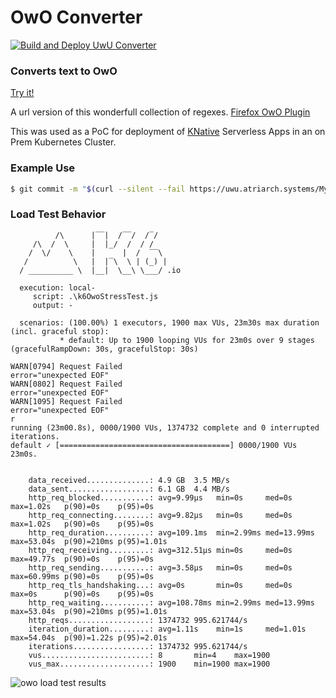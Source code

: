 # OwO Converter</br>
[![Build and Deploy UwU Converter](https://github.com/Atriarch-Systems/OwOConverter/actions/workflows/build.yml/badge.svg)](https://github.com/Atriarch-Systems/OwOConverter/actions/workflows/build.yml)
### Converts text to OwO</br>
[Try it!](https://uwu.atriarch.systems)

A url version of this wonderfull collection of regexes.
[Firefox OwO Plugin](https://addons.mozilla.org/en-US/firefox/addon/owofox/)

This was used as a PoC for deployment of [KNative](https://github.com/knative) Serverless Apps in an on Prem Kubernetes Cluster.

### Example Use

```bash
$ git commit -m "$(curl --silent --fail https://uwu.atriarch.systems/My%20Commit%20Message\!)"
```

### Load Test Behavior

```
          /\      |‾‾|  /‾‾/  /‾/    
     /\  /  \     |  |_/  /  / /     
    /  \/    \    |      |  /  ‾‾\   
   /          \   |  |‾\  \ | (_) |  
  / __________ \  |__|  \__\ \___/ .io 

  execution: local-
     script: .\k6OwoStressTest.js
     output: -

  scenarios: (100.00%) 1 executors, 1900 max VUs, 23m30s max duration (incl. graceful stop):
           * default: Up to 1900 looping VUs for 23m0s over 9 stages (gracefulRampDown: 30s, gracefulStop: 30s)

WARN[0794] Request Failed                                error="unexpected EOF"
WARN[0802] Request Failed                                error="unexpected EOF"
WARN[1095] Request Failed                                error="unexpected EOF"
r
running (23m00.8s), 0000/1900 VUs, 1374732 complete and 0 interrupted iterations.
default ✓ [======================================] 0000/1900 VUs  23m0s.


    data_received..............: 4.9 GB  3.5 MB/s
    data_sent..................: 6.1 GB  4.4 MB/s
    http_req_blocked...........: avg=9.99µs   min=0s     med=0s      max=1.02s   p(90)=0s    p(95)=0s
    http_req_connecting........: avg=9.82µs   min=0s     med=0s      max=1.02s   p(90)=0s    p(95)=0s
    http_req_duration..........: avg=109.1ms  min=2.99ms med=13.99ms max=53.04s  p(90)=210ms p(95)=1.01s
    http_req_receiving.........: avg=312.51µs min=0s     med=0s      max=49.77s  p(90)=0s    p(95)=0s
    http_req_sending...........: avg=3.58µs   min=0s     med=0s      max=60.99ms p(90)=0s    p(95)=0s
    http_req_tls_handshaking...: avg=0s       min=0s     med=0s      max=0s      p(90)=0s    p(95)=0s
    http_req_waiting...........: avg=108.78ms min=2.99ms med=13.99ms max=53.04s  p(90)=210ms p(95)=1.01s
    http_reqs..................: 1374732 995.621744/s
    iteration_duration.........: avg=1.11s    min=1s     med=1.01s   max=54.04s  p(90)=1.22s p(95)=2.01s
    iterations.................: 1374732 995.621744/s
    vus........................: 8       min=4    max=1900
    vus_max....................: 1900    min=1900 max=1900
```

![owo load test results](https://raw.githubusercontent.com/Demonslyr/OwOConverter/master/k6/StressResponse.PNG)

